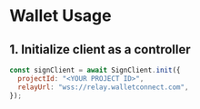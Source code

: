 # Wallet Usage

## 1. Initialize client as a controller

```js
const signClient = await SignClient.init({
  projectId: "<YOUR PROJECT ID>",
  relayUrl: "wss://relay.walletconnect.com",
});
```

